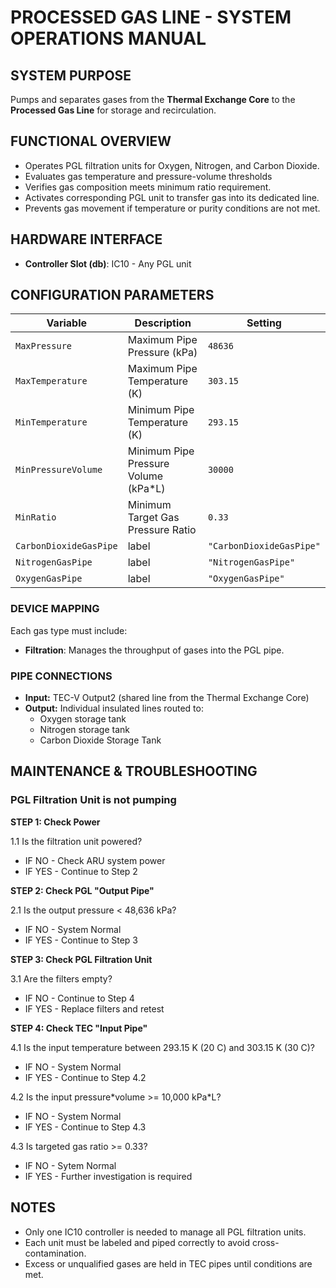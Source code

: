 # PROCESSED GAS LINE - SYSTEM OPERATIONS MANUAL

## SYSTEM PURPOSE
Pumps and separates gases from the **Thermal Exchange Core** to the **Processed Gas Line** for storage and recirculation.

## FUNCTIONAL OVERVIEW
* Operates PGL filtration units for Oxygen, Nitrogen, and Carbon Dioxide.
* Evaluates gas temperature and pressure-volume thresholds
* Verifies gas composition meets minimum ratio requirement.
* Activates corresponding PGL unit to transfer gas into its dedicated line.
* Prevents gas movement if temperature or purity conditions are not met.

## HARDWARE INTERFACE
* **Controller Slot (db)**: IC10 - Any PGL unit

## CONFIGURATION PARAMETERS
| Variable               | Description                                       | Setting                  |
| ---------------------- | ------------------------------------------------- | ------------------------ |
| `MaxPressure`          | Maximum Pipe Pressure (kPa)                       | `48636`                  |
| `MaxTemperature`       | Maximum Pipe Temperature (K)                      | `303.15`                 |
| `MinTemperature`       | Minimum Pipe Temperature (K)                      | `293.15`                 |
| `MinPressureVolume`    | Minimum Pipe Pressure Volume (kPa*L)              | `30000`                  |
| `MinRatio`             | Minimum Target Gas Pressure Ratio                 | `0.33`                   |
| `CarbonDioxideGasPipe` | label                                             | `"CarbonDioxideGasPipe"` |
| `NitrogenGasPipe`      | label                                             | `"NitrogenGasPipe"`      |
| `OxygenGasPipe`        | label                                             | `"OxygenGasPipe"`        |

### DEVICE MAPPING
Each gas type must include:
* **Filtration**: Manages the throughput of gases into the PGL pipe.

### PIPE CONNECTIONS
* **Input:** TEC-V Output2 (shared line from the Thermal Exchange Core)
* **Output:** Individual insulated lines routed to:
    * Oxygen storage tank
    * Nitrogen storage tank
    * Carbon Dioxide Storage Tank

## MAINTENANCE & TROUBLESHOOTING

### PGL Filtration Unit is not pumping

**STEP 1: Check Power**

1.1 Is the filtration unit powered?
* IF NO  - Check ARU system power
* IF YES - Continue to Step 2

**STEP 2: Check PGL "Output Pipe"**

2.1 Is the output pressure < 48,636 kPa?
* IF NO  -  System Normal
* IF YES -  Continue to Step 3

**STEP 3: Check PGL Filtration Unit**

3.1 Are the filters empty?
* IF NO  - Continue to Step 4
* IF YES - Replace filters and retest

**STEP 4: Check TEC "Input Pipe"**

4.1 Is the input temperature between 293.15 K (20 C) and 303.15 K (30 C)?
* IF NO  - System Normal
* IF YES - Continue to Step 4.2

4.2 Is the input pressure\*volume >= 10,000 kPa\*L?
* IF NO  - System Normal
* IF YES - Continue to Step 4.3

4.3 Is targeted gas ratio >= 0.33?
* IF NO  - Sytem Normal
* IF YES - Further investigation is required

## NOTES
* Only one IC10 controller is needed to manage all PGL filtration units.
* Each unit must be labeled and piped correctly to avoid cross-contamination.
* Excess or unqualified gases are held in TEC pipes until conditions are met.